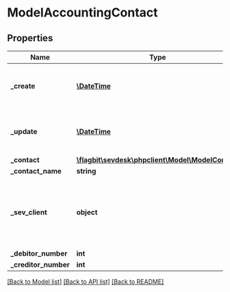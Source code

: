 # ModelAccountingContact

## Properties
Name | Type | Description | Notes
------------ | ------------- | ------------- | -------------
**_create** | [**\DateTime**](\DateTime.md) | date the accounting contact was created | [optional] 
**_update** | [**\DateTime**](\DateTime.md) | date the accounting contact was last updated | [optional] 
**_contact** | [**\flagbit\sevdesk\phpclient\Model\ModelContact**](ModelContact.md) |  | [optional] 
**_contact_name** | **string** |  | [optional] 
**_sev_client** | **object** | sevClient is the unique id every customer has and is used in nearly all operations | [optional] 
**_debitor_number** | **int** |  | [optional] 
**_creditor_number** | **int** |  | [optional] 

[[Back to Model list]](../README.md#documentation-for-models) [[Back to API list]](../README.md#documentation-for-api-endpoints) [[Back to README]](../README.md)


